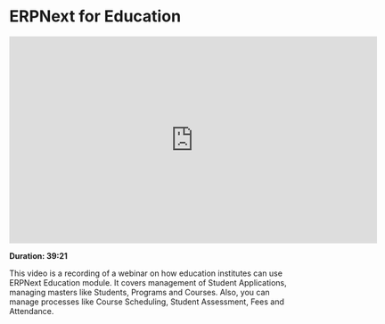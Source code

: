 <!-- add-breadcrumbs -->
# ERPNext for Education

<iframe width="660" height="371" src="https://www.youtube.com/embed/f6foQOyGzdA" frameborder="0" allowfullscreen></iframe>

**Duration: 39:21**

This video is a recording of a webinar on how education institutes can use ERPNext Education module. It covers management of Student Applications, managing masters like Students, Programs and Courses. Also, you can manage processes like Course Scheduling, Student Assessment, Fees and Attendance.